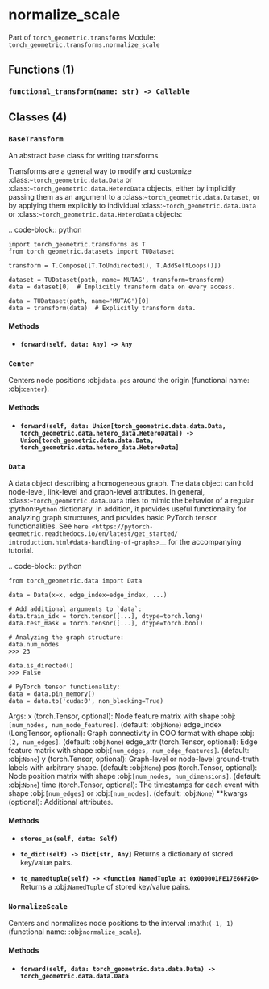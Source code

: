 # normalize_scale

Part of `torch_geometric.transforms`
Module: `torch_geometric.transforms.normalize_scale`

## Functions (1)

### `functional_transform(name: str) -> Callable`

## Classes (4)

### `BaseTransform`

An abstract base class for writing transforms.

Transforms are a general way to modify and customize
:class:`~torch_geometric.data.Data` or
:class:`~torch_geometric.data.HeteroData` objects, either by implicitly
passing them as an argument to a :class:`~torch_geometric.data.Dataset`, or
by applying them explicitly to individual
:class:`~torch_geometric.data.Data` or
:class:`~torch_geometric.data.HeteroData` objects:

.. code-block:: python

    import torch_geometric.transforms as T
    from torch_geometric.datasets import TUDataset

    transform = T.Compose([T.ToUndirected(), T.AddSelfLoops()])

    dataset = TUDataset(path, name='MUTAG', transform=transform)
    data = dataset[0]  # Implicitly transform data on every access.

    data = TUDataset(path, name='MUTAG')[0]
    data = transform(data)  # Explicitly transform data.

#### Methods

- **`forward(self, data: Any) -> Any`**

### `Center`

Centers node positions :obj:`data.pos` around the origin
(functional name: :obj:`center`).

#### Methods

- **`forward(self, data: Union[torch_geometric.data.data.Data, torch_geometric.data.hetero_data.HeteroData]) -> Union[torch_geometric.data.data.Data, torch_geometric.data.hetero_data.HeteroData]`**

### `Data`

A data object describing a homogeneous graph.
The data object can hold node-level, link-level and graph-level attributes.
In general, :class:`~torch_geometric.data.Data` tries to mimic the
behavior of a regular :python:`Python` dictionary.
In addition, it provides useful functionality for analyzing graph
structures, and provides basic PyTorch tensor functionalities.
See `here <https://pytorch-geometric.readthedocs.io/en/latest/get_started/
introduction.html#data-handling-of-graphs>`__ for the accompanying
tutorial.

.. code-block:: python

    from torch_geometric.data import Data

    data = Data(x=x, edge_index=edge_index, ...)

    # Add additional arguments to `data`:
    data.train_idx = torch.tensor([...], dtype=torch.long)
    data.test_mask = torch.tensor([...], dtype=torch.bool)

    # Analyzing the graph structure:
    data.num_nodes
    >>> 23

    data.is_directed()
    >>> False

    # PyTorch tensor functionality:
    data = data.pin_memory()
    data = data.to('cuda:0', non_blocking=True)

Args:
    x (torch.Tensor, optional): Node feature matrix with shape
        :obj:`[num_nodes, num_node_features]`. (default: :obj:`None`)
    edge_index (LongTensor, optional): Graph connectivity in COO format
        with shape :obj:`[2, num_edges]`. (default: :obj:`None`)
    edge_attr (torch.Tensor, optional): Edge feature matrix with shape
        :obj:`[num_edges, num_edge_features]`. (default: :obj:`None`)
    y (torch.Tensor, optional): Graph-level or node-level ground-truth
        labels with arbitrary shape. (default: :obj:`None`)
    pos (torch.Tensor, optional): Node position matrix with shape
        :obj:`[num_nodes, num_dimensions]`. (default: :obj:`None`)
    time (torch.Tensor, optional): The timestamps for each event with shape
        :obj:`[num_edges]` or :obj:`[num_nodes]`. (default: :obj:`None`)
    **kwargs (optional): Additional attributes.

#### Methods

- **`stores_as(self, data: Self)`**

- **`to_dict(self) -> Dict[str, Any]`**
  Returns a dictionary of stored key/value pairs.

- **`to_namedtuple(self) -> <function NamedTuple at 0x000001FE17E66F20>`**
  Returns a :obj:`NamedTuple` of stored key/value pairs.

### `NormalizeScale`

Centers and normalizes node positions to the interval :math:`(-1, 1)`
(functional name: :obj:`normalize_scale`).

#### Methods

- **`forward(self, data: torch_geometric.data.data.Data) -> torch_geometric.data.data.Data`**
